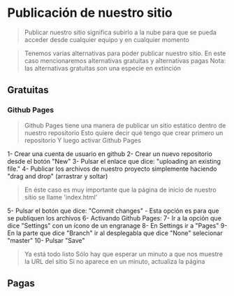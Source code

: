 # Publicación de nuestro sitio

> Publicar nuestro sitio significa subirlo a la nube para que se pueda acceder desde cualquier equipo y en cualquier momento

> Tenemos varias alternativas para poder publicar nuestro sitio.
> En este caso mencionaremos alternativas gratuitas y alternativas pagas
> Nota: las alternativas gratuitas son una especie en extinción

## Gratuitas

### Github Pages

> Github Pages tiene una manera de publicar un sitio estático dentro de nuestro repositorio
> Esto quiere decir qué tengo que crear primero un repositorio
> Y luego activar Github Pages

1- Crear una cuenta de usuario en github
2- Crear un nuevo repositorio desde el botón "New"
3- Pulsar el enlace que dice: "uploading an existing file."
4- Publicar los archivos de nuestro proyecto simplemente haciendo "drag and drop" (arrastrar y soltar)

> En éste caso es muy importante que la página de inicio de nuestro sitio se llame 'index.html'

5- Pulsar el botón que dice: "Commit changes" - Esta opción es para que se publiquen los archivos
6- Activando Github Pages:
7- Ir a la opción que dice "Settings" con un ícono de un engranage
8- En Settings ir a "Pages"
9- En la parte que dice "Branch" ir al desplegabla que dice "None"
selecionar "master"
10- Pulsar "Save"

> Ya está todo listo
> Sólo hay que esperar un minuto a que nos muestre la URL del sitio
> Si no aparece en un minuto, actualiza la página

## Pagas